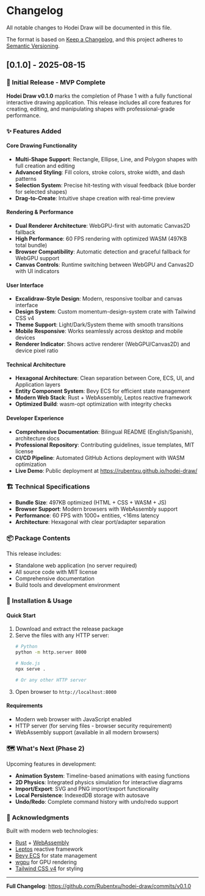 # Changelog

All notable changes to Hodei Draw will be documented in this file.

The format is based on [Keep a Changelog](https://keepachangelog.com/en/1.0.0/),
and this project adheres to [Semantic Versioning](https://semver.org/spec/v2.0.0.html).

## [0.1.0] - 2025-08-15

### 🎉 Initial Release - MVP Complete

**Hodei Draw v0.1.0** marks the completion of Phase 1 with a fully functional interactive drawing application. This release includes all core features for creating, editing, and manipulating shapes with professional-grade performance.

### ✨ Features Added

#### Core Drawing Functionality
- **Multi-Shape Support**: Rectangle, Ellipse, Line, and Polygon shapes with full creation and editing
- **Advanced Styling**: Fill colors, stroke colors, stroke width, and dash patterns
- **Selection System**: Precise hit-testing with visual feedback (blue border for selected shapes)
- **Drag-to-Create**: Intuitive shape creation with real-time preview

#### Rendering & Performance  
- **Dual Renderer Architecture**: WebGPU-first with automatic Canvas2D fallback
- **High Performance**: 60 FPS rendering with optimized WASM (497KB total bundle)
- **Browser Compatibility**: Automatic detection and graceful fallback for WebGPU support
- **Canvas Controls**: Runtime switching between WebGPU and Canvas2D with UI indicators

#### User Interface
- **Excalidraw-Style Design**: Modern, responsive toolbar and canvas interface
- **Design System**: Custom momentum-design-system crate with Tailwind CSS v4
- **Theme Support**: Light/Dark/System theme with smooth transitions  
- **Mobile Responsive**: Works seamlessly across desktop and mobile devices
- **Renderer Indicator**: Shows active renderer (WebGPU/Canvas2D) and device pixel ratio

#### Technical Architecture
- **Hexagonal Architecture**: Clean separation between Core, ECS, UI, and Application layers
- **Entity Component System**: Bevy ECS for efficient state management
- **Modern Web Stack**: Rust + WebAssembly, Leptos reactive framework
- **Optimized Build**: wasm-opt optimization with integrity checks

#### Developer Experience
- **Comprehensive Documentation**: Bilingual README (English/Spanish), architecture docs
- **Professional Repository**: Contributing guidelines, issue templates, MIT license
- **CI/CD Pipeline**: Automated GitHub Actions deployment with WASM optimization
- **Live Demo**: Public deployment at https://rubentxu.github.io/hodei-draw/

### 🏗️ Technical Specifications

- **Bundle Size**: 497KB optimized (HTML + CSS + WASM + JS)
- **Browser Support**: Modern browsers with WebAssembly support
- **Performance**: 60 FPS with 1000+ entities, <16ms latency
- **Architecture**: Hexagonal with clear port/adapter separation

### 📦 Package Contents

This release includes:
- Standalone web application (no server required)
- All source code with MIT license  
- Comprehensive documentation
- Build tools and development environment

### 🔧 Installation & Usage

#### Quick Start
1. Download and extract the release package
2. Serve the files with any HTTP server:
   ```bash
   # Python
   python -m http.server 8000
   
   # Node.js  
   npx serve .
   
   # Or any other HTTP server
   ```
3. Open browser to `http://localhost:8000`

#### Requirements
- Modern web browser with JavaScript enabled
- HTTP server (for serving files - browser security requirement)
- WebAssembly support (available in all modern browsers)

### 🗺️ What's Next (Phase 2)

Upcoming features in development:
- **Animation System**: Timeline-based animations with easing functions
- **2D Physics**: Integrated physics simulation for interactive diagrams  
- **Import/Export**: SVG and PNG import/export functionality
- **Local Persistence**: IndexedDB storage with autosave
- **Undo/Redo**: Complete command history with undo/redo support

### 🙏 Acknowledgments

Built with modern web technologies:
- [Rust](https://www.rust-lang.org/) + [WebAssembly](https://webassembly.org/)
- [Leptos](https://leptos.dev/) reactive framework
- [Bevy ECS](https://bevyengine.org/) for state management
- [wgpu](https://wgpu.rs/) for GPU rendering
- [Tailwind CSS v4](https://tailwindcss.com/) for styling

---

**Full Changelog**: https://github.com/Rubentxu/hodei-draw/commits/v0.1.0